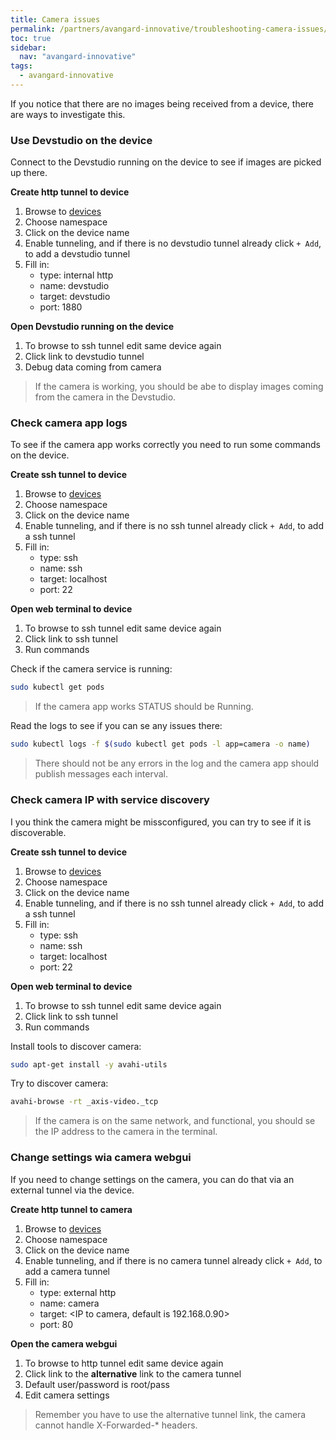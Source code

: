 ```yaml
---
title: Camera issues
permalink: /partners/avangard-innovative/troubleshooting-camera-issues/
toc: true
sidebar:
  nav: "avangard-innovative"
tags:
  - avangard-innovative
---
```


If you notice that there are no images being received from a device, there are ways to investigate this.

### Use Devstudio on the device
Connect to the Devstudio running on the device to see if images are picked up there.

**Create http tunnel to device**
1. Browse to [devices](https://console.teknoir.cloud/_/devices/)
2. Choose namespace
3. Click on the device name
4. Enable tunneling, and if there is no devstudio tunnel already click `+ Add`, to add a devstudio tunnel
5. Fill in:
    * type: internal http
    * name: devstudio
    * target: devstudio
    * port: 1880

**Open Devstudio running on the device**
1. To browse to ssh tunnel edit same device again
2. Click link to devstudio tunnel
3. Debug data coming from camera

> If the camera is working, you should be abe to display images coming from the camera in the Devstudio.

### Check camera app logs
To see if the camera app works correctly you need to run some commands on the device.

**Create ssh tunnel to device**
1. Browse to [devices](https://console.teknoir.cloud/_/devices/)
2. Choose namespace
3. Click on the device name
4. Enable tunneling, and if there is no ssh tunnel already click `+ Add`, to add a ssh tunnel
5. Fill in:
    * type: ssh
    * name: ssh
    * target: localhost
    * port: 22

**Open web terminal to device**
1. To browse to ssh tunnel edit same device again
2. Click link to ssh tunnel
3. Run commands

Check if the camera service is running:
```bash
sudo kubectl get pods
```

> If the camera app works STATUS should be Running.

Read the logs to see if you can se any issues there:
```bash
sudo kubectl logs -f $(sudo kubectl get pods -l app=camera -o name)
```

> There should not be any errors in the log and the camera app should publish messages each interval.

### Check camera IP with service discovery
I you think the camera might be missconfigured, you can try to see if it is discoverable.

**Create ssh tunnel to device**
1. Browse to [devices](https://console.teknoir.cloud/_/devices/)
2. Choose namespace
3. Click on the device name
4. Enable tunneling, and if there is no ssh tunnel already click `+ Add`, to add a ssh tunnel
5. Fill in:
   * type: ssh
   * name: ssh
   * target: localhost
   * port: 22

**Open web terminal to device**
1. To browse to ssh tunnel edit same device again
2. Click link to ssh tunnel
3. Run commands

Install tools to discover camera:
```bash
sudo apt-get install -y avahi-utils
```

Try to discover camera:
```bash
avahi-browse -rt _axis-video._tcp
```

> If the camera is on the same network, and functional, you should se the IP address to the camera in the terminal.

### Change settings wia camera webgui
If you need to change settings on the camera, you can do that via an external tunnel via the device.

**Create http tunnel to camera**
1. Browse to [devices](https://console.teknoir.cloud/_/devices/)
2. Choose namespace
3. Click on the device name
4. Enable tunneling, and if there is no camera tunnel already click `+ Add`, to add a camera tunnel
5. Fill in:
    * type: external http
    * name: camera
    * target: <IP to camera, default is 192.168.0.90>
    * port: 80

**Open the camera webgui**
1. To browse to http tunnel edit same device again
2. Click link to the **alternative** link to the camera tunnel
3. Default user/password is root/pass
4. Edit camera settings

> Remember you have to use the alternative tunnel link, the camera cannot handle X-Forwarded-* headers.

